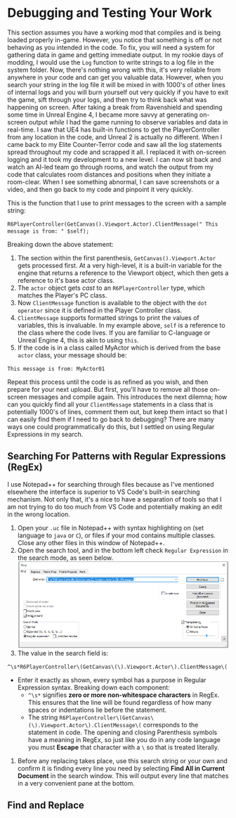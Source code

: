 # Debugging and Testing Your Work
This section assumes you have a working mod that compiles and is being loaded properly in-game. However, you notice that something is off or not behaving as you intended in the code. To fix, you will need a system for gathering data in game and getting immediate output. In my rookie days of modding, I would use the `Log` function to write strings to a log file in the system folder. Now, there's nothing wrong with this, it's very reliable from anywhere in your code and can get you valuable data. However, when you search your string in the log file it will be mixed in with 1000's of other lines of internal logs and you will burn yourself out very quickly if you have to exit the game, sift through your logs, and then try to think back what was happening on screen. After taking a break from Ravenshield and spending some time in Unreal Engine 4, I became more savvy at generating on-screen output *while* I had the game running to observe variables and data in real-time. I saw that UE4 has built-in functions to get the PlayerController from any location in the code, and Unreal 2 is actually no different. When I came back to my Elite Counter-Terror code and saw all the log statements spread throughout my code and scrapped it all. I replaced it with on-screen logging and it took my development to a new level. I can now sit back and watch an AI-led team go through rooms, and watch the output from my code that calculates room distances and positions when they initiate a room-clear. When I see something abnormal, I can save screenshots or a video, and then go back to my code and pinpoint it very quickly. 

This is the function that I use to print messages to the screen with a sample string:
```
R6PlayerController(GetCanvas().Viewport.Actor).ClientMessage(" This message is from: " $self);
```
Breaking down the above statement:
1. The section within the first parenthesis, `GetCanvas().Viewport.Actor` gets processed first. At a very high-level, it is a built-in variable for the engine that returns a reference to the Viewport object, which then gets a reference to it's base actor class.
2. The `actor` object gets *cast* to an `R6PlayerController` type, which matches the Player's PC class. 
3. Now `ClientMessage` function is available to the object with the `dot operator` since it is defined in the Player Controller class. 
4. `ClientMessage` supports formatted strings to print the values of variables, this is invaluable. In my example above, `self` is a reference to the class where the code lives. If you are familiar to C-language or Unreal Engine 4, this is akin to using `this`. 
5. If the code is in a class called MyActor which is derived from the base `actor` class, your message should be:
```
This message is from: MyActor01
```

Repeat this process until the code is as refined as you wish, and then prepare for your next upload. But first, you'll have to remove all those on-screen messages and compile again. This introduces the next dilemna; how can you quickly find all your `ClientMessage` statements in a class that is potentially 1000's of lines, comment them out, but keep them intact so that I can easily find them if I need to go back to debugging? There are many ways one could programmatically do this, but I settled on using Regular Expressions in my search.  

## Searching For Patterns with Regular Expressions (RegEx)
I use Notepad++ for searching through files because as I've mentioned elsewhere the interface is superior to VS Code's built-in searching mechanism. Not only that, it's a nice to have a separation of tools so that I am not trying to do too much from VS Code and potentially making an edit in the wrong location. 
1. Open your `.uc` file in Notepad++ with syntax highlighting on (set language to `java` or `C`), or files if your mod contains multiple classes. Close any other files in this window of Notepad++.
2. Open the search tool, and in the bottom left check `Regular Expression` in the search mode, as seen below.
![Notepad++ Search with Regular Expressions](../Images/NP%2B%2BRegEx.PNG)
3. The value in the search field is:
```
^\s*R6PlayerController\(GetCanvas\(\).Viewport.Actor\).ClientMessage\(
```
- Enter it exactly as shown, every symbol has a purpose in Regular Expression syntax. Breaking down each component:  
    * `^\s*` signifies **zero or more non-whitespace characters** in RegEx. This ensures that the line will be found regardless of how many spaces or indentations lie before the statement. 
    - The string `R6PlayerController\(GetCanvas\(\).Viewport.Actor\).ClientMessage\(` corresponds to the statement in code. The opening and closing Parenthesis symbols have a meaning in RegEx, so just like you do in any code language you must **Escape** that character with a `\` so that is treated literally. 
1. Before any replacing takes place, use this search string or your own and confirm it is finding every line you need by selecting **Find All in Current Document** in the search window. This will output every line that matches in a very convenient pane at the bottom. 

## Find and Replace 